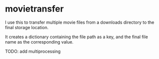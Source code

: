 # movietransfer

I use this to transfer multiple movie files from a downloads directory to the
final storage location. 

It creates a dictionary containing the file path as a key, and the final file
name as the corresponding value.

TODO: add multiprocessing